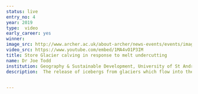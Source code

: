 ```yaml
---
status: live
entry_no: 4
year: 2019
type:  video
early_career: yes 
winner: 
image_src: http://www.archer.ac.uk/about-archer/news-events/events/image-comp/gallery-2019/04_Entry_800.jpg
video_src: https://www.youtube.com/embed/1MA4vO1P3IM
title: Store Glacier calving in response to melt undercutting
name: Dr Joe Todd
institution: Geography & Sustainable Development, University of St Andrews
description:  The release of icebergs from glaciers which flow into the ocean ("calving"), is a process which is highly sensitive to climate change, and a possible major contributor to future sea level rise. We use the "HiDEM" model, which represents glaciers as connected ice blocks, to simulate how iceberg calving is affected by climate processes. This animation shows an underwater view of the response of Store Glacier, west Greenland, to undercutting of the glacier front by warm ocean water. This warm water melts glacier ice, with fastest melt rates at the base. This melt undercutting destabilises the glacier and promotes iceberg calving. This is a major source of ice loss from the Greenland Ice Sheet. At the front, Store Glacier is half a kilometre thick, and each cube of ice in this animation contains enough ice to fill 3 Olympic-size swimming pools.

  
---
```

